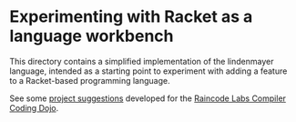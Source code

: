 # Experimenting with Racket as a language workbench

This directory contains a simplified implementation of the lindenmayer
language, intended as a starting point to experiment with adding
a feature to a Racket-based programming language.

See some [project
suggestions](https://plt.eecs.northwestern.edu/cocodo/) developed for
the [Raincode Labs Compiler Coding Dojo](https://cocodo.github.io).

